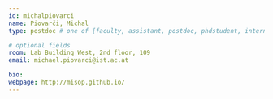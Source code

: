 ```yaml
---
id: michalpiovarci
name: Piovarči, Michal
type: postdoc # one of [faculty, assistant, postdoc, phdstudent, intern]

# optional fields
room: Lab Building West, 2nd floor, 109
email: michael.piovarci@ist.ac.at

bio:
webpage: http://misop.github.io/
---
```

